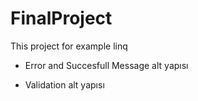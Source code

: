 # FinalProject

This project for example linq 

- Error and Succesfull Message alt yapısı

- Validation alt yapısı


